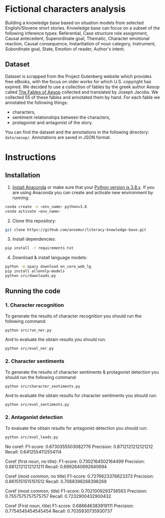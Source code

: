 # Fictional characters analysis

Building a knowledge base based on situation models from selected English/Slovene short stories. Knowledge base can focus on a subset of the following inference types: Referential, Case structure role  assignment, Causal antecedent, Superordinate goal, Thematic, Character emotional reaction, Causal consequence, Instantiation of noun category, Instrument, Subordinate goal, State, Emotion of reader, Author's intent.

## Dataset
Dataset is scrapped from the Project Gutenberg website which provides free eBooks, with the focus on older works for which U.S. copyright has expired. We decided to use a collection of fables by the greek author Aesop called [The Fables of Aesop](https://www.gutenberg.org/cache/epub/28/pg28.txt) collected and translated by Joseph Jacobs. We collected 55 of these fables and annotated them by hand. For each fable we annotated the following things:
* characters,
* sentiment relationships between the characters,
* protagonist and antagonist of the story.

You can find the dataset and the annotations in the following directory: `data/aesop/`. Annotations are saved in JSON format.



# Instructions

## Installation
1. [Install Anaconda](https://docs.anaconda.com/anaconda/install/index.html) or make sure that your [Python version is 3.8.x](https://www.python.org/downloads/). If you are using Anaconda you can create and activate new environment by running:

```bash
conda create -n <env_name> python=3.8
conda activate <env_name>
```


2. Clone this repository:
```bash
git clone https://github.com/anzemur/literacy-knowledge-base.git
```

3. Install dependencies:
```bash
pip install -r requirements.txt 
```

4. Download & install language models:
```bash
python -m spacy download en_core_web_lg
pip install allennlp-models
python src/downloads.py
```

## Running the code

### 1. Character recognition
To generate the results of character recognition you should run the following command:
```bash
python src/run_ner.py
```
And to evaluate the obtain results you should run:
```bash
python src/eval_ner.py
```

### 2. Character sentiments
To generate the results of character sentiments & protagonist detection you should run the following command:
```bash
python src/character_sentiments.py
```
And to evaluate the obtain results for character sentiments you should run:
```bash
python src/eval_sentiments.py
```

### 2. Antagonist detection
To evaluate the obtain results for antagonist detection you should run:
```bash
python src/eval_leads.py
```

No coref:
F1-score: 0.6730355503082776
Precision: 0.8712121212121212
Recall: 0.6412554112554114

Coref (first noun, no title):
F1-score: 0.7302164502164499
Precision: 0.8812121212121211
Recall: 0.6992640692640694

Coref (most common, no title)
F1-score: 0.7276623376623373
Precision: 0.8615151515151512
Recall: 0.7068398268398269

Coref (most common, title)
F1-score: 0.7021009293736563
Precision: 0.7557575757575757
Recall: 0.7232900432900432

Coref (First noun, title)
F1-score: 0.686646383919111
Precision: 0.7754545454545454
Recall: 0.7035930735930737